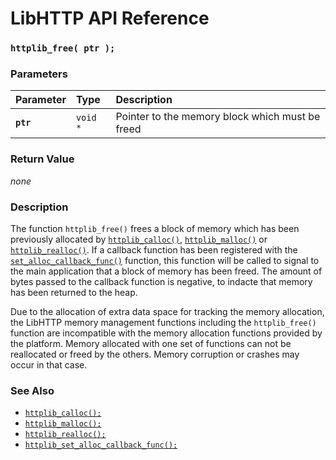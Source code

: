 # LibHTTP API Reference

### `httplib_free( ptr );`

### Parameters

| Parameter | Type | Description |
| :--- | :--- | :--- |
|**`ptr`**|`void *`|Pointer to the memory block which must be freed|

### Return Value

*none*

### Description

The function `httplib_free()` frees a block of memory which has been previously allocated by [`httplib_calloc()`](httplib_calloc.md), [`httplib_malloc()`](httplib_malloc.md) or [`httplib_realloc()`](httplib_realloc.md). If a callback function has been registered with the [`set_alloc_callback_func()`](set_alloc_callback_func.md) function, this function will be called to signal to the main application that a block of memory has been freed. The amount of bytes passed to the callback function is negative, to indacte that memory has been returned to the heap.

Due to the allocation of extra data space for tracking the memory allocation, the LibHTTP memory management functions including the `httplib_free()` function are incompatible with the memory allocation functions provided by the platform. Memory allocated with one set of functions can not be reallocated or freed by the others. Memory corruption or crashes may occur in that case.

### See Also

* [`httplib_calloc();`](httplib_calloc.md)
* [`httplib_malloc();`](httplib_malloc.md)
* [`httplib_realloc();`](httplib_realloc.md)
* [`httplib_set_alloc_callback_func();`](httplib_set_alloc_callback_func.md)
